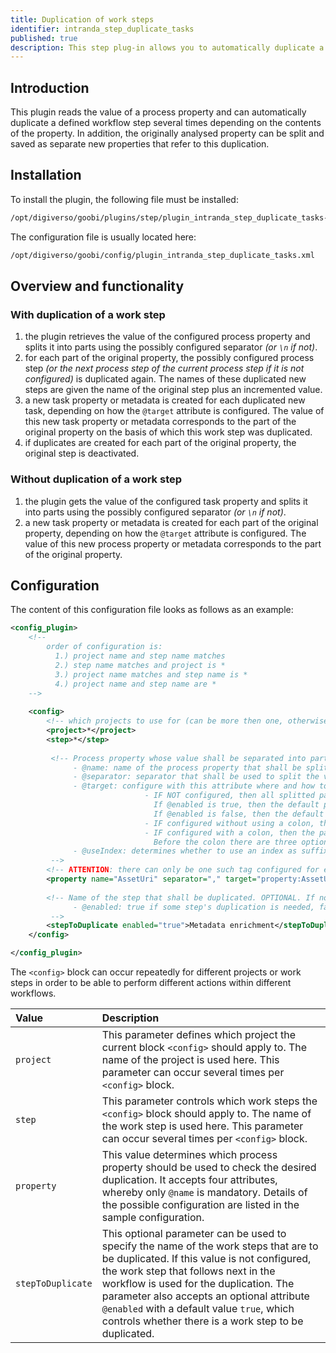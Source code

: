 ```yaml
---
title: Duplication of work steps
identifier: intranda_step_duplicate_tasks
published: true
description: This step plug-in allows you to automatically duplicate a work step within the workflow several times according to a process property.
---
```

## Introduction
This plugin reads the value of a process property and can automatically duplicate a defined workflow step several times depending on the contents of the property. In addition, the originally analysed property can be split and saved as separate new properties that refer to this duplication.


## Installation
To install the plugin, the following file must be installed:

```bash
/opt/digiverso/goobi/plugins/step/plugin_intranda_step_duplicate_tasks-base.jar
```

The configuration file is usually located here:

```bash
/opt/digiverso/goobi/config/plugin_intranda_step_duplicate_tasks.xml
```


## Overview and functionality


### With duplication of a work step
1. the plugin retrieves the value of the configured process property and splits it into parts using the possibly configured separator *(or `\n` if not)*.
2. for each part of the original property, the possibly configured process step *(or the next process step of the current process step if it is not configured)* is duplicated again. The names of these duplicated new steps are given the name of the original step plus an incremented value.
3. a new task property or metadata is created for each duplicated new task, depending on how the `@target` attribute is configured. The value of this new task property or metadata corresponds to the part of the original property on the basis of which this work step was duplicated.
4. if duplicates are created for each part of the original property, the original step is deactivated.


### Without duplication of a work step
1. the plugin gets the value of the configured task property and splits it into parts using the possibly configured separator *(or `\n` if not)*.
2. a new task property or metadata is created for each part of the original property, depending on how the `@target` attribute is configured. The value of this new process property or metadata corresponds to the part of the original property.


## Configuration
The content of this configuration file looks as follows as an example:

```xml
<config_plugin>
    <!--
        order of configuration is:
          1.) project name and step name matches
          2.) step name matches and project is *
          3.) project name matches and step name is *
          4.) project name and step name are *
	-->
    
    <config>
        <!-- which projects to use for (can be more then one, otherwise use *) -->
        <project>*</project>
        <step>*</step>
        
         <!-- Process property whose value shall be separated into parts, and it accepts four attributes:
              - @name: name of the process property that shall be splitted
              - @separator: separator that shall be used to split the value of the process property into smaller parts. OPTIONAL. DEFAULT "\n".
              - @target: configure with this attribute where and how to save the splitted parts. OPTIONAL.
                              - IF NOT configured, then all splitted parts will be saved as process properties, and the default property names depend on the configuration of @enabled of the tag <stepToDuplicate>:
                                If @enabled is true, then the default property name will be the step's name that is to be duplicated.
                                If @enabled is false, then the default property name will be the property's @name.
                              - IF configured without using a colon, then all splitted parts will be saved as process properties, and the configured @target will be the new properties' names.
                              - IF configured with a colon, then the part before that colon will control where the changes land, while the part after that colon will define the names of the splitted new parts:
                                Before the colon there are three options: property | metadata | person. For "metadata" and "person", changes will be saved into the METS file. For "property" changes will be saved as properties.
              - @useIndex: determines whether to use an index as suffix to each new process property / metadata entry to distinguish them between each other. OPTIONAL. DEFAULT true.
         -->
        <!-- ATTENTION: there can only be one such tag configured for each step, to split several properties, one has to do that in several steps. -->
        <property name="AssetUri" separator="," target="property:AssetUriSplitted" useIndex="true" />
        
        <!-- Name of the step that shall be duplicated. OPTIONAL. If not configured, then the next step following the current one will be used as default. It accepts an attribute:
              - @enabled: true if some step's duplication is needed, false otherwise. OPTIONAL. DEFAULT true.
         -->
        <stepToDuplicate enabled="true">Metadata enrichment</stepToDuplicate>
    </config>

</config_plugin>
```

The `<config>` block can occur repeatedly for different projects or work steps in order to be able to perform different actions within different workflows.

| Value | Description |
| :--- | :--- |
| `project` | This parameter defines which project the current block `<config>` should apply to. The name of the project is used here. This parameter can occur several times per `<config>` block. |
| `step` | This parameter controls which work steps the `<config>` block should apply to. The name of the work step is used here. This parameter can occur several times per `<config>` block. |
| `property` | This value determines which process property should be used to check the desired duplication. It accepts four attributes, whereby only `@name` is mandatory. Details of the possible configuration are listed in the sample configuration. |
| `stepToDuplicate` | This optional parameter can be used to specify the name of the work steps that are to be duplicated. If this value is not configured, the work step that follows next in the workflow is used for the duplication. The parameter also accepts an optional attribute `@enabled` with a default value `true`, which controls whether there is a work step to be duplicated. |
